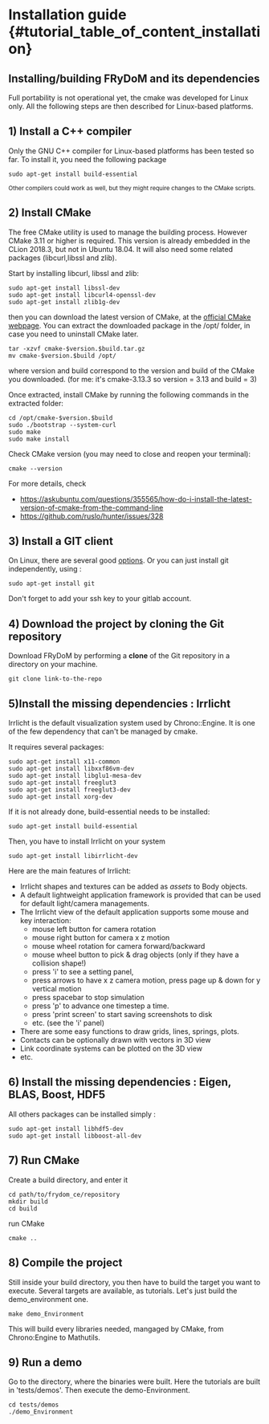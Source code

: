 Installation guide {#tutorial_table_of_content_installation}
==================

## Installing/building FRyDoM and its dependencies

Full portability is not operational yet, the cmake was developed for Linux only. All the following steps are then described
for Linux-based platforms.

## 1) Install a C++ compiler

Only the GNU C++ compiler for Linux-based platforms has been tested so far. To install it, you need the following package

    sudo apt-get install build-essential

<small>Other compilers could work as well, but they might require changes to the CMake scripts.</small>

## 2) Install CMake

The free CMake utility is used to manage the building process. However CMake 3.11 or higher is required. This version is
already embedded in the CLion 2018.3, but not in Ubuntu 18.04. It will also need some related packages (libcurl,libssl and zlib).

Start by installing libcurl, libssl and zlib:

    sudo apt-get install libssl-dev
    sudo apt-get install libcurl4-openssl-dev
    sudo apt-get install zlib1g-dev
    
then you can download the latest version of CMake, at the [official CMake webpage](https://cmake.org/download/).
You can extract the downloaded package in the /opt/ folder, in case you need to uninstall CMake later. 

    tar -xzvf cmake-$version.$build.tar.gz
    mv cmake-$version.$build /opt/
    
where version and build correspond to the version and build of the CMake you downloaded. (for me: it's cmake-3.13.3 so version = 3.13 and build = 3)

Once extracted, install CMake by running the following commands in the extracted folder:

    cd /opt/cmake-$version.$build
    sudo ./bootstrap --system-curl
    sudo make
    sudo make install
    
Check CMake version (you may need to close and reopen your terminal):

    cmake --version 
 
 For more details, check 
 
 * https://askubuntu.com/questions/355565/how-do-i-install-the-latest-version-of-cmake-from-the-command-line
 * https://github.com/ruslo/hunter/issues/328

## 3) Install a GIT client

On Linux, there are several good [options](https://git-scm.com/download/gui/linux).
Or you can just install git independently, using :

    sudo apt-get install git

Don't forget to add your ssh key to your gitlab account.
    
## 4) Download the project by cloning the Git repository

Download FRyDoM by performing a **clone** of the Git repository in a directory on your machine. 

    git clone link-to-the-repo
    
## 5)Install the missing dependencies : Irrlicht

Irrlicht is the default visualization system used by Chrono::Engine. It is one of the few dependency that can't be
managed by cmake. 

It requires several packages:

    sudo apt-get install x11-common 
    sudo apt-get install libxxf86vm-dev 
    sudo apt-get install libglu1-mesa-dev 
    sudo apt-get install freeglut3 
    sudo apt-get install freeglut3-dev
    sudo apt-get install xorg-dev

If it is not already done, build-essential needs to be installed:

    sudo apt-get install build-essential
    
Then, you have to install Irrlicht on your system

    sudo apt-get install libirrlicht-dev


Here are the main features of Irrlicht:

- Irrlicht shapes and textures can be added as _assets_ to Body objects.
- A default lightweight application framework is provided
  that can be used for default light/camera managements.
- The Irrlicht view of the default application supports some 
  mouse and key interaction:
	- mouse left button for camera rotation
	- mouse right button for camera x z motion
	- mouse wheel rotation for camera forward/backward
	- mouse wheel button to pick & drag objects (only if they have a collision shape!)
	- press 'i' to see a setting panel,
	- press arrows to have x z camera motion, press page up & down for y vertical motion
	- press spacebar to stop simulation
	- press 'p' to advance one timestep a time.
	- press 'print screen' to start saving screenshots to disk
	- etc. (see the 'i' panel)
- There are some easy functions to draw grids, lines, springs, plots.
- Contacts can be optionally drawn with vectors in 3D view
- Link coordinate systems can be plotted on the 3D view
- etc.
    
    
## 6) Install the missing dependencies : Eigen, BLAS, Boost, HDF5

All others packages can be installed simply :

    sudo apt-get install libhdf5-dev
    sudo apt-get install libboost-all-dev


## 7) Run CMake

Create a build directory, and enter it 
    
    cd path/to/frydom_ce/repository
    mkdir build
    cd build

run CMake

    cmake ..

## 8) Compile the project

Still inside your build directory, you then have to build the target you want to execute. Several targets are available,
as tutorials. Let's just build the demo_environment one.

    make demo_Environment
    
This will build every libraries needed, mangaged by CMake, from Chrono:Engine to Mathutils.

## 9) Run a demo

Go to the directory, where the binaries were built. Here the tutorials are built in 'tests/demos'. 
Then execute the demo-Environment. 

    cd tests/demos
    ./demo_Environment 
	



	
